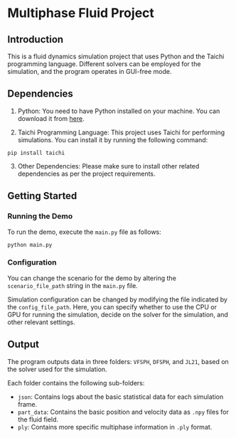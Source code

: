 
# Multiphase Fluid Project

## Introduction
This is a fluid dynamics simulation project that uses Python and the Taichi programming language. Different solvers can be employed for the simulation, and the program operates in GUI-free mode.

## Dependencies
1. Python: You need to have Python installed on your machine. You can download it from [here](https://www.python.org/downloads/).

2. Taichi Programming Language: This project uses Taichi for performing simulations. You can install it by running the following command:
```
pip install taichi
```

3. Other Dependencies: Please make sure to install other related dependencies as per the project requirements.

## Getting Started

### Running the Demo
To run the demo, execute the `main.py` file as follows:
```
python main.py
```

### Configuration
You can change the scenario for the demo by altering the `scenario_file_path` string in the `main.py` file.

Simulation configuration can be changed by modifying the file indicated by the `config_file_path`. Here, you can specify whether to use the CPU or GPU for running the simulation, decide on the solver for the simulation, and other relevant settings.

## Output
The program outputs data in three folders: `VFSPH`, `DFSPH`, and `JL21`, based on the solver used for the simulation.

Each folder contains the following sub-folders:

- `json`: Contains logs about the basic statistical data for each simulation frame.
- `part_data`: Contains the basic position and velocity data as `.npy` files for the fluid field.
- `ply`: Contains more specific multiphase information in `.ply` format.
